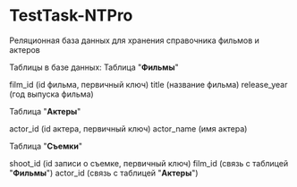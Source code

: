 # TestTask-NTPro
Реляционная база данных для хранения справочника фильмов и актеров

Таблицы в базе данных:
Таблица "**Фильмы**"

  film_id (id фильма, первичный ключ)
  title (название фильма)
  release_year (год выпуска фильма)

Таблица "**Актеры**"

  actor_id (id актера, первичный ключ)
  actor_name (имя актера)

Таблица "**Съемки**"

  shoot_id (id записи о съемке, первичный ключ)
  film_id (связь с таблицей "**Фильмы**")
  actor_id (связь с таблицей "**Актеры**")
